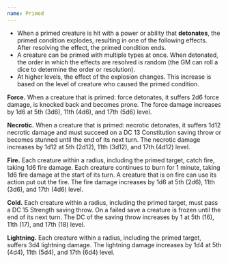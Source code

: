 ```yaml
---
name: Primed
---
```

* When a primed creature is hit with a power or ability that __detonates__, the primed condition explodes, resulting
in one of the following effects. After resolving the effect, the primed condition ends.
* A creature can be primed with multiple types at once. When detonated, the order in which the effects are resolved is random (the GM can roll a dice to determine the order or resolution).
* At higher levels, the effect of the explosion changes. This increase is based on the level of creature who caused the primed condition.

__Force.__ When a creature that is primed: force detonates, it suffers 2d6 force damage, is knocked back
<me-distance length="15" /> and becomes prone. The force damage increases by 1d6 at 5th (3d6), 11th (4d6), and 17th (5d6) level.

__Necrotic.__ When a creature that is primed: necrotic detonates, it suffers 1d12 necrotic damage and must succeed on a
DC 13 Constitution saving throw or becomes stunned until the end of its next turn. The necrotic damage increases
by 1d12 at 5th (2d12), 11th (3d12), and 17th (4d12) level.

__Fire.__ Each creature within a <me-distance length="10" adj /> radius, including the primed target, catch fire,
taking 1d6 fire damage. Each creature continues to burn for 1 minute, taking 1d6 fire damage at the start of its
turn. A creature that is on fire can use its action put out the fire. The fire damage increases by 1d6 at 5th (2d6),
11th (3d6), and 17th (4d6) level.

__Cold.__ Each creature within a <me-distance length="10" adj /> radius, including the primed target, must pass a
DC 15 Strength saving throw. On a failed save a creature is frozen until the end of its next turn. The DC of the saving
throw increases by 1 at 5th (16), 11th (17), and 17th (18) level.

__Lightning.__ Each creature within a <me-distance length="10" adj /> radius, including the primed target,
suffers 3d4 lightning damage. The lightning damage increases by 1d4 at 5th (4d4), 11th (5d4), and 17th (6d4) level.
